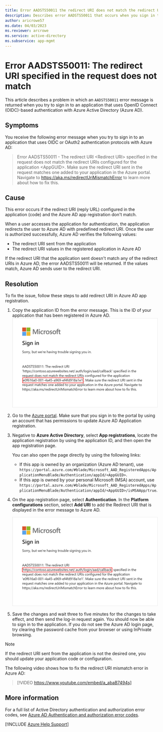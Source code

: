 ```yaml
---
title: Error AADSTS50011 the redirect URI does not match the redirect URIs configured for the application
description: Describes error AADSTS50011 that occurs when you sign in to an OIDC-based SSO application in Azure Active Directory.
author: aricrowe57
ms.date: 04/03/2023
ms.reviewer: arcrowe
ms.service: active-directory
ms.subservice: app-mgmt
---
```

# Error AADSTS50011: The redirect URI specified in the request does not match

This article describes a problem in which an `AADSTS50011` error message is returned when you try to sign in to an application that uses OpenID Connect (OIDC)-based authentication with Azure Active Directory (Azure AD).

## Symptoms

You receive the following error message when you try to sign in to an application that uses OIDC or OAuth2 authentication protocols with Azure AD:

>Error AADSTS50011 - The redirect URI \<Redirect URI\> specified in the request does not match the redirect URIs configured for the application \<AppGUID\>. Make sure the redirect URI sent in the request matches one added to your application in the Azure portal. Navigate to https://aka.ms/redirectUriMismatchError to learn more about how to fix this.

## Cause

This error occurs if the redirect URI (reply URL) configured in the application (code) and the Azure AD app registration don't match.

When a user accesses the application for authentication, the application redirects the user to Azure AD with predefined redirect URI. Once the user is authorized successfully, Azure AD verifies the following values:

- The redirect URI sent from the application
- The redirect URI values in the registered application in Azure AD

If the redirect URI that the application sent doesn't match any of the redirect URIs in Azure AD, the error AADSTS50011 will be returned. If the values match, Azure AD sends user to the redirect URI.

## Resolution

To fix the issue, follow these steps to add redirect URI in Azure AD app registration.

1. Copy the application ID from the error message. This is the ID of your application that has been registered in Azure AD.
    ![The screenshot about the application ID in AADSTS50011 error message](media\error-code-AADSTS50011-redirect-uri-mismatch\aadsts50011-error-appid.png)

1. Go to the [Azure portal](https://portal.azure.com). Make sure that you sign in to the portal by using an account that has permissions to update Azure AD Application registration.
1. Negative to **Azure Active Directory**, select **App registrations**, locate the application registration by using the application ID, and then open the app registration page.

    You can also open the page directly by using the following links:

    - If this app is owned by an organization (Azure AD tenant), use `https://portal.azure.com/#blade/Microsoft_AAD_RegisteredApps/ApplicationMenuBlade/Authentication/appId/<AppGUID>`.
    - If this app is owned by your personal Microsoft (MSA) account, use `https://portal.azure.com/#blade/Microsoft_AAD_RegisteredApps/ApplicationMenuBlade/Authentication/appId/<AppGUID>/isMSAApp/true`.

1. On the app registration page, select **Authentication**. In the **Platform configurations** section, select **Add URI** to add the Redirect URI that is displayed in the error message to Azure AD.

    ![The screenshot about redirect URI in the AADSTS50011 error message](media\error-code-AADSTS50011-redirect-uri-mismatch\aadsts50011-error-redirecturi.png)

1. Save the changes and wait three to five minutes for the changes to take effect, and then send the log-in request again. You should now be able to sign in to the application. If you do not see the Azure AD login page, try clearing the password cache from your browser or using InPrivate browsing.

>[!Note]
>If the redirect URI sent from the application is not the desired one, you should update your application code or configuration.

The following video shows how to fix the redirect URI mismatch error in Azure AD:

> [!VIDEO https://www.youtube.com/embed/a_abaB7494s]

## More information

For a full list of Active Directory authentication and authorization error codes, see [Azure AD Authentication and authorization error codes](/azure/active-directory/develop/reference-aadsts-error-codes).

[!INCLUDE [Azure Help Support](../../includes/azure-help-support.md)]
